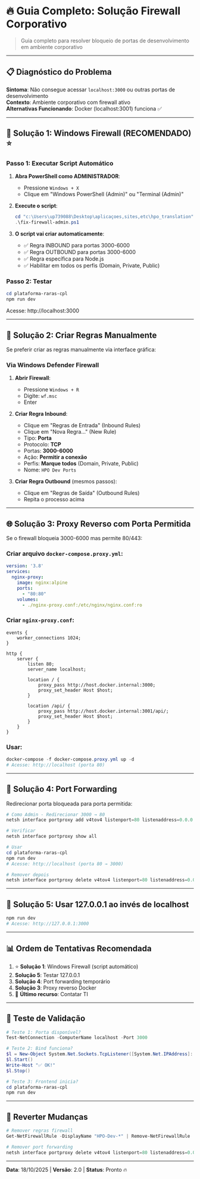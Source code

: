 # 🔥 Guia Completo: Solução Firewall Corporativo

> Guia completo para resolver bloqueio de portas de desenvolvimento em ambiente corporativo

---

## 📋 Diagnóstico do Problema

**Sintoma**: Não consegue acessar `localhost:3000` ou outras portas de desenvolvimento  
**Contexto**: Ambiente corporativo com firewall ativo  
**Alternativas Funcionando**: Docker (localhost:3001) funciona ✅

---

## 🎯 Solução 1: Windows Firewall (RECOMENDADO) ⭐

### Passo 1: Executar Script Automático

1. **Abra PowerShell como ADMINISTRADOR**:
   - Pressione `Windows + X`
   - Clique em "Windows PowerShell (Admin)" ou "Terminal (Admin)"

2. **Execute o script**:
   ```powershell
   cd "c:\Users\up739088\Desktop\aplicaçoes,sites,etc\hpo_translation"
   .\fix-firewall-admin.ps1
   ```

3. **O script vai criar automaticamente**:
   - ✅ Regra INBOUND para portas 3000-6000
   - ✅ Regra OUTBOUND para portas 3000-6000
   - ✅ Regra específica para Node.js
   - ✅ Habilitar em todos os perfis (Domain, Private, Public)

### Passo 2: Testar

```powershell
cd plataforma-raras-cpl
npm run dev
```

Acesse: http://localhost:3000

---

## 🔧 Solução 2: Criar Regras Manualmente

Se preferir criar as regras manualmente via interface gráfica:

### Via Windows Defender Firewall

1. **Abrir Firewall**:
   - Pressione `Windows + R`
   - Digite: `wf.msc`
   - Enter

2. **Criar Regra Inbound**:
   - Clique em "Regras de Entrada" (Inbound Rules)
   - Clique em "Nova Regra..." (New Rule)
   - Tipo: **Porta**
   - Protocolo: **TCP**
   - Portas: **3000-6000**
   - Ação: **Permitir a conexão**
   - Perfis: **Marque todos** (Domain, Private, Public)
   - Nome: `HPO Dev Ports`

3. **Criar Regra Outbound** (mesmos passos):
   - Clique em "Regras de Saída" (Outbound Rules)
   - Repita o processo acima

---

## 🌐 Solução 3: Proxy Reverso com Porta Permitida

Se o firewall bloqueia 3000-6000 mas permite 80/443:

### Criar arquivo `docker-compose.proxy.yml`:

```yaml
version: '3.8'
services:
  nginx-proxy:
    image: nginx:alpine
    ports:
      - "80:80"
    volumes:
      - ./nginx-proxy.conf:/etc/nginx/nginx.conf:ro
```

### Criar `nginx-proxy.conf`:

```nginx
events {
    worker_connections 1024;
}

http {
    server {
        listen 80;
        server_name localhost;

        location / {
            proxy_pass http://host.docker.internal:3000;
            proxy_set_header Host $host;
        }

        location /api/ {
            proxy_pass http://host.docker.internal:3001/api/;
            proxy_set_header Host $host;
        }
    }
}
```

### Usar:
```powershell
docker-compose -f docker-compose.proxy.yml up -d
# Acesse: http://localhost (porta 80)
```

---

## 🔐 Solução 4: Port Forwarding

Redirecionar porta bloqueada para porta permitida:

```powershell
# Como Admin - Redirecionar 3000 → 80
netsh interface portproxy add v4tov4 listenport=80 listenaddress=0.0.0.0 connectport=3000 connectaddress=127.0.0.1

# Verificar
netsh interface portproxy show all

# Usar
cd plataforma-raras-cpl
npm run dev
# Acesse: http://localhost (porta 80 → 3000)

# Remover depois
netsh interface portproxy delete v4tov4 listenport=80 listenaddress=0.0.0.0
```

---

## 📱 Solução 5: Usar 127.0.0.1 ao invés de localhost

```powershell
npm run dev
# Acesse: http://127.0.0.1:3000
```

---

## 📊 Ordem de Tentativas Recomendada

1. ⭐ **Solução 1**: Windows Firewall (script automático)
2. **Solução 5**: Testar 127.0.0.1
3. **Solução 4**: Port forwarding temporário
4. **Solução 3**: Proxy reverso Docker
5. 🏢 **Último recurso**: Contatar TI

---

## 🧪 Teste de Validação

```powershell
# Teste 1: Porta disponível?
Test-NetConnection -ComputerName localhost -Port 3000

# Teste 2: Bind funciona?
$l = New-Object System.Net.Sockets.TcpListener([System.Net.IPAddress]::Any, 3000)
$l.Start()
Write-Host "✅ OK!"
$l.Stop()

# Teste 3: Frontend inicia?
cd plataforma-raras-cpl
npm run dev
```

---

## 🔄 Reverter Mudanças

```powershell
# Remover regras firewall
Get-NetFirewallRule -DisplayName "HPO-Dev-*" | Remove-NetFirewallRule

# Remover port forwarding
netsh interface portproxy delete v4tov4 listenport=80 listenaddress=0.0.0.0
```

---

**Data**: 18/10/2025 | **Versão**: 2.0 | **Status**: Pronto 🔥
